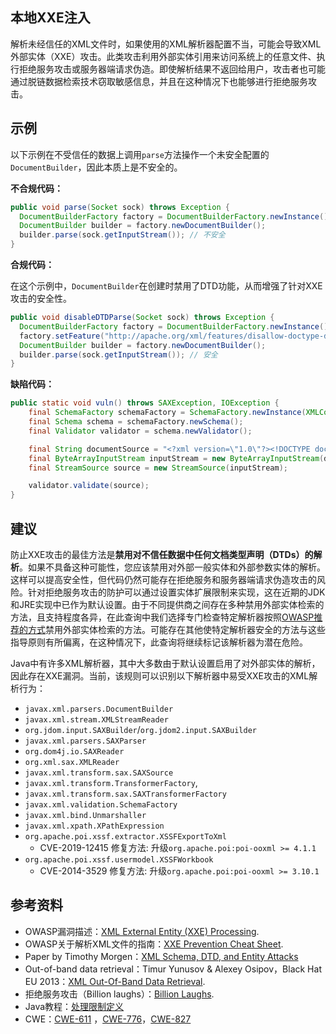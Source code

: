 ## 本地XXE注入

解析未经信任的XML文件时，如果使用的XML解析器配置不当，可能会导致XML外部实体（XXE）攻击。此类攻击利用外部实体引用来访问系统上的任意文件、执行拒绝服务攻击或服务器端请求伪造。即使解析结果不返回给用户，攻击者也可能通过脱链数据检索技术窃取敏感信息，并且在这种情况下也能够进行拒绝服务攻击。

## 示例

以下示例在不受信任的数据上调用`parse`方法操作一个未安全配置的`DocumentBuilder`，因此本质上是不安全的。

**不合规代码：**

```java
public void parse(Socket sock) throws Exception {
  DocumentBuilderFactory factory = DocumentBuilderFactory.newInstance();
  DocumentBuilder builder = factory.newDocumentBuilder();
  builder.parse(sock.getInputStream()); // 不安全
}
```

**合规代码：**

在这个示例中，`DocumentBuilder`在创建时禁用了DTD功能，从而增强了针对XXE攻击的安全性。

```java
public void disableDTDParse(Socket sock) throws Exception {
  DocumentBuilderFactory factory = DocumentBuilderFactory.newInstance();
  factory.setFeature("http://apache.org/xml/features/disallow-doctype-decl", true);
  DocumentBuilder builder = factory.newDocumentBuilder();
  builder.parse(sock.getInputStream()); // 安全
}
```

**缺陷代码：**

```java
public static void vuln() throws SAXException, IOException {
    final SchemaFactory schemaFactory = SchemaFactory.newInstance(XMLConstants.W3C_XML_SCHEMA_NS_URI);
    final Schema schema = schemaFactory.newSchema();
    final Validator validator = schema.newValidator();

    final String documentSource = "<?xml version=\"1.0\"?><!DOCTYPE document [ <!ENTITY entity SYSTEM \"file:///etc/passwd\"> ]><document>&entity;</document>";
    final ByteArrayInputStream inputStream = new ByteArrayInputStream(documentSource.getBytes(StandardCharsets.UTF_8));
    final StreamSource source = new StreamSource(inputStream);

    validator.validate(source);
}
```



## 建议

防止XXE攻击的最佳方法是**禁用对不信任数据中任何文档类型声明（DTDs）的解析**。如果不具备这种可能性，您应该禁用对外部一般实体和外部参数实体的解析。这样可以提高安全性，但代码仍然可能存在拒绝服务和服务器端请求伪造攻击的风险。针对拒绝服务攻击的防护可以通过设置实体扩展限制来实现，这在近期的JDK和JRE实现中已作为默认设置。由于不同提供商之间存在多种禁用外部实体检索的方法，且支持程度各异，在此查询中我们选择专门检查特定解析器按照[OWASP推荐的方式](https://cheatsheetseries.owasp.org/cheatsheets/XML_External_Entity_Prevention_Cheat_Sheet.html#java)禁用外部实体检索的方法。可能存在其他使特定解析器安全的方法与这些指导原则有所偏离，在这种情况下，此查询将继续标记该解析器为潜在危险。

Java中有许多XML解析器，其中大多数由于默认设置启用了对外部实体的解析，因此存在XXE漏洞。当前，该规则可以识别以下解析器中易受XXE攻击的XML解析行为：

- `javax.xml.parsers.DocumentBuilder`
- `javax.xml.stream.XMLStreamReader`
- `org.jdom.input.SAXBuilder`/`org.jdom2.input.SAXBuilder`
- `javax.xml.parsers.SAXParser`
- `org.dom4j.io.SAXReader`
- `org.xml.sax.XMLReader`
- `javax.xml.transform.sax.SAXSource`
- `javax.xml.transform.TransformerFactory`,
- `javax.xml.transform.sax.SAXTransformerFactory`
- `javax.xml.validation.SchemaFactory`
- `javax.xml.bind.Unmarshaller`
- `javax.xml.xpath.XPathExpression`
- `org.apache.poi.xssf.extractor.XSSFExportToXml`
    - CVE-2019-12415 修复方法: 升级`org.apache.poi:poi-ooxml >= 4.1.1`
- `org.apache.poi.xssf.usermodel.XSSFWorkbook`
    - CVE-2014-3529 修复方法: 升级`org.apache.poi:poi-ooxml >= 3.10.1`





## 参考资料

- OWASP漏洞描述：[XML External Entity (XXE) Processing](https://www.owasp.org/index.php/XML_External_Entity_(XXE)_Processing).
- OWASP关于解析XML文件的指南：[XXE Prevention Cheat Sheet](https://cheatsheetseries.owasp.org/cheatsheets/XML_External_Entity_Prevention_Cheat_Sheet.html#java).
- Paper by Timothy Morgen：[XML Schema, DTD, and Entity Attacks](https://research.nccgroup.com/2014/05/19/xml-schema-dtd-and-entity-attacks-a-compendium-of-known-techniques/)
- Out-of-band data retrieval：Timur Yunusov & Alexey Osipov，Black Hat EU 2013：[XML Out-Of-Band Data Retrieval](https://www.slideshare.net/qqlan/bh-ready-v4).
- 拒绝服务攻击（Billion laughs）：[Billion Laughs](https://en.wikipedia.org/wiki/Billion_laughs).
- Java教程：[处理限制定义](https://docs.oracle.com/javase/tutorial/jaxp/limits/limits.html)
- CWE：[CWE-611](https://cwe.mitre.org/data/definitions/611.html) ，[CWE-776](https://cwe.mitre.org/data/definitions/776.html)，[CWE-827](https://cwe.mitre.org/data/definitions/827.html)

